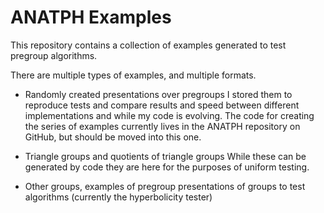 # ANATPH Examples

This repository contains a collection of examples generated
to test pregroup algorithms.

There are multiple types of examples, and multiple formats.

 * Randomly created presentations over pregroups
   I stored them to reproduce tests and compare results
   and speed between different implementations and
   while my code is evolving.
   The code for creating the series of examples currently
   lives in the ANATPH repository on GitHub, but should 
   be moved into this one.

 * Triangle groups and quotients of triangle groups
   While these can be generated by code they are here
   for the purposes of uniform testing.
 
 * Other groups, examples of pregroup presentations of groups
   to test algorithms (currently the hyperbolicity tester)
